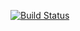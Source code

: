 [![Build Status](https://travis-ci.com/xuryann/CSE110Project.svg?branch=main)](https://travis-ci.com/xuryann/CSE110Project)
